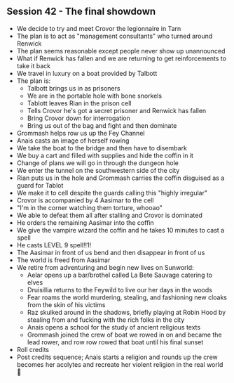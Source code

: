 ## Session 42 - The final showdown

- We decide to try and meet Crovor the legionnaire in Tarn
- The plan is to act as "management consultants" who turned around Renwick
- The plan seems reasonable except people never show up unannounced
- What if Renwick has fallen and we are returning to get reinforcements to take it back
- We travel in luxury on a boat provided by Talbott 
- The plan is:
  - Talbott brings us in as prisoners
  - We are in the portable hole with bone snorkels
  - Tablott leaves Rian in the prison cell
  - Tells Crovor he's got a secret prisoner and Renwick has fallen
  - Bring Crovor down for interrogation
  - Bring us out of the bag and fight and then dominate
- Grommash helps row us up the Fey Channel
- Anais casts an image of herself rowing
- We take the boat to the bridge and then have to disembark
- We buy a cart and filled with supplies and hide the coffin in it
- Change of plans we will go in through the dungeon hole
- We enter the tunnel on the southwestern side of the city
- Rian puts us in the hole and Grommash carries the coffin disguised as a guard for Tablot
- We make it to cell despite the guards calling this "highly irregular"
- Crovor is accompanied by 4 Aasimar to the cell
- "I'm in the corner watching them torture, whooao"
- We able to defeat them all after stalling and Crovor is dominated
- He orders the remaining Aasimar into the coffin
- We give the vampire wizard the coffin and he takes 10 minutes to cast a spell
- He casts LEVEL 9 spell!!1!
- The Aasimar in front of us bend and then disappear in front of us
- The world is freed from Aasimar
- We retire from adventuring and begin new lives on Sunworld:
  - Aelar opens up a bar/brothel called La Bete Sauvage catering to elves
  - Druisillia returns to the Feywild to live our her days in the woods
  - Fear roams the world murdering, stealing, and fashioning new cloaks from the skin of his victims
  - Raz skulked around in the shadows, briefly playing at Robin Hood by stealing from and fucking with the rich folks in the city
  - Anais opens a school for the study of ancient religious texts
  - Grommash joined the crew of boat we rowed in on and became the lead rower, and row row rowed that boat until his final sunset
- Roll credits
- Post credits sequence; Anais starts a religion and rounds up the crew becomes her acolytes and recreate her violent religion in
  the real world 💖


